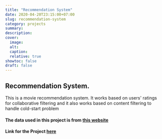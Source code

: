 ```yaml
---
title: "Recommendation System"
date: 2020-04-20T23:15:00+07:00
slug: recommendation-system
category: projects
summary:
description:
cover:
  image:
  alt:
  caption:
  relative: true
showtoc: false
draft: false
---
```


## Recommendation System.

This is a movie recommendation system. It works based on users' ratings for collaborative filtering and it also works based on content filtering to handle cold-start problem

#### The data used in this project is from [this website](https://grouplens.org/datasets/movielens)

#### Link for the Project [here](https://github.com/AbenezerKb/recommender-system)
